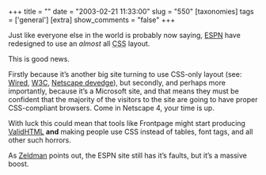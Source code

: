 +++
title = ""
date = "2003-02-21 11:33:00"
slug = "550"
[taxonomies]
tags = ['general']
[extra]
show_comments = "false"
+++

Just like everyone else in the world is probably now saying, [ESPN](http://msn.espn.go.com/main.html "ESPN") have redesigned to use an *almost* all <abbr title="Cascading Style Sheets">CSS</abbr> layout.

This is good news.

Firstly because it’s another big site turning to use CSS-only layout (see: [Wired](http://www.wired.com), [W3C](http://www.w3c.org), [Netscape devedge](http://devedge.netscape.com/)), but secondly, and perhaps more importantly, because it’s a Microsoft site, and that means they must be confident that the majority of the visitors to the site are going to have proper CSS-compliant browsers. Come in Netscape 4, your time is up.

With luck this could mean that tools like Frontpage might start producing [ValidHTML](http://c2.com/cgi/wiki?ValidHtml) **and** making people use CSS instead of tables, font tags, and all other such horrors.

As [Zeldman](http://www.zeldman.com/daily/0203b.shtml#espn) points out, the ESPN site still has it’s faults, but it’s a massive boost.
